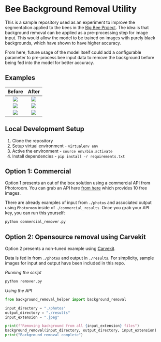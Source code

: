 # Bee Background Removal Utility

This is a sample repository used as an experiment to improve the segmentation applied to the bees in the [Big Bee Project](https://big-bee.net/). The idea is that background removal can be applied as a pre-processing step for image input. This would allow the model to be trained on images with purely black backgrounds, which have shown to have higher accuracy. 

From here, future usage of the model itself could add a configurable parameter to pre-process bee input data to remove the background before being fed into the model for better accuracy.

## Examples

Before | After
:-------------------------:|:-------------------------:
![](./photos/img2.jpeg)  |  ![](./results/img2.png)
![](./photos/img1.jpeg)  |  ![](./results/img1.png)
![](./photos/img4.jpeg)  |  ![](./results/img4.png)


## Local Development Setup

1. Clone the repository
2. Setup virtual environment - `virtualenv env`
3. Active the environment - `source env/bin.activate`
4. Install dependencies - `pip install -r requirements.txt`

## Option 1: Commercial

Option 1 presents an out of the box solution using a commercial API from Photoroom. You can grab an API here [from here](https://www.photoroom.com/api/docs) which provides 10 free images.

There are already examples of input from `./photos` and associated output using `Photoroom` inside of `./commercial_results`. Once you grab your API key, you can run this yourself:

```sh
python commercial_remover.py
```

## Option 2: Opensource removal using Carvekit

Option 2 presents a non-tuned example using [Carvekit](https://github.com/OPHoperHPO/image-background-remove-tool). 

Data is fed in from `./photos` and output in `./results`. For simplicity, sample images for input and output have been included in this repo.

_Running the script_
```sh
python remover.py
```

_Using the API_

```python
from background_removal_helper import background_removal

input_directory = "./photos"
output_directory = "./results"
input_extension = ".jpeg"

print(f"Removing background from all {input_extension} files")
background_removal(input_directory, output_directory, input_extension)
print("Background removal complete")
```